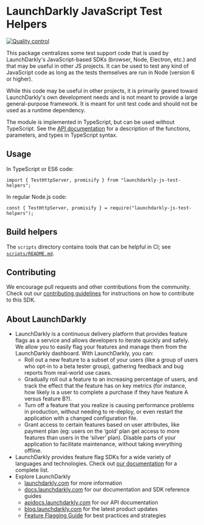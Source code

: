 # LaunchDarkly JavaScript Test Helpers

[![Quality control](https://github.com/launchdarkly/js-test-helpers/actions/workflows/ci.yml/badge.svg)](https://github.com/launchdarkly/js-test-helpers/actions/workflows/ci.yml)

This package centralizes some test support code that is used by LaunchDarkly's JavaScript-based SDKs (browser, Node, Electron, etc.) and that may be useful in other JS projects. It can be used to test any kind of JavaScript code as long as the tests themselves are run in Node (version 6 or higher).

While this code may be useful in other projects, it is primarily geared toward LaunchDarkly's own development needs and is not meant to provide a large general-purpose framework. It is meant for unit test code and should not be used as a runtime dependency.

The module is implemented in TypeScript, but can be used without TypeScript. See the [API documentation](https://launchdarkly.github.io/js-test-helpers/) for a description of the functions, parameters, and types in TypeScript syntax.

## Usage

In TypeScript or ES6 code:

```JS
import { TestHttpServer, promisify } from "launchdarkly-js-test-helpers";
```

In regular Node.js code:

```JS
const { TestHttpServer, promisify } = require("launchdarkly-js-test-helpers");
```

## Build helpers

The `scripts` directory contains tools that can be helpful in CI; see [`scripts/README.md`](scripts/README.md).

## Contributing

We encourage pull requests and other contributions from the community. Check out our [contributing guidelines](CONTRIBUTING.md) for instructions on how to contribute to this SDK.

## About LaunchDarkly

* LaunchDarkly is a continuous delivery platform that provides feature flags as a service and allows developers to iterate quickly and safely. We allow you to easily flag your features and manage them from the LaunchDarkly dashboard.  With LaunchDarkly, you can:
    * Roll out a new feature to a subset of your users (like a group of users who opt-in to a beta tester group), gathering feedback and bug reports from real-world use cases.
    * Gradually roll out a feature to an increasing percentage of users, and track the effect that the feature has on key metrics (for instance, how likely is a user to complete a purchase if they have feature A versus feature B?).
    * Turn off a feature that you realize is causing performance problems in production, without needing to re-deploy, or even restart the application with a changed configuration file.
    * Grant access to certain features based on user attributes, like payment plan (eg: users on the ‘gold’ plan get access to more features than users in the ‘silver’ plan). Disable parts of your application to facilitate maintenance, without taking everything offline.
* LaunchDarkly provides feature flag SDKs for a wide variety of languages and technologies. Check out [our documentation](https://docs.launchdarkly.com/docs) for a complete list.
* Explore LaunchDarkly
    * [launchdarkly.com](https://www.launchdarkly.com/ "LaunchDarkly Main Website") for more information
    * [docs.launchdarkly.com](https://docs.launchdarkly.com/  "LaunchDarkly Documentation") for our documentation and SDK reference guides
    * [apidocs.launchdarkly.com](https://apidocs.launchdarkly.com/  "LaunchDarkly API Documentation") for our API documentation
    * [blog.launchdarkly.com](https://blog.launchdarkly.com/  "LaunchDarkly Blog Documentation") for the latest product updates
    * [Feature Flagging Guide](https://github.com/launchdarkly/featureflags/  "Feature Flagging Guide") for best practices and strategies
